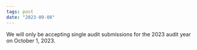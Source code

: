 ```yaml
---
tags: post 
date: "2023-09-08"
---
```

We will only be accepting single audit submissions for the 2023 audit year on October 1, 2023.